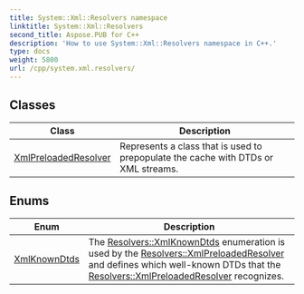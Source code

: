 ```yaml
---
title: System::Xml::Resolvers namespace
linktitle: System::Xml::Resolvers
second_title: Aspose.PUB for C++
description: 'How to use System::Xml::Resolvers namespace in C++.'
type: docs
weight: 5800
url: /cpp/system.xml.resolvers/
---
```




## Classes

| Class | Description |
| --- | --- |
| [XmlPreloadedResolver](./xmlpreloadedresolver/) | Represents a class that is used to prepopulate the cache with DTDs or XML streams. |
## Enums

| Enum | Description |
| --- | --- |
| [XmlKnownDtds](./xmlknowndtds/) | The [Resolvers::XmlKnownDtds](./xmlknowndtds/) enumeration is used by the [Resolvers::XmlPreloadedResolver](./xmlpreloadedresolver/) and defines which well-known DTDs that the [Resolvers::XmlPreloadedResolver](./xmlpreloadedresolver/) recognizes. |
